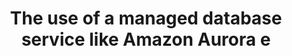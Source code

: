 ---
layout: answer
title: "The use of a managed database service like Amazon Aurora e"
blurb: "<p>When you use a managed service like Amazon Aurora, you no longer have labor costs related to paying employees to install database software, perform main"
quid: 246
---